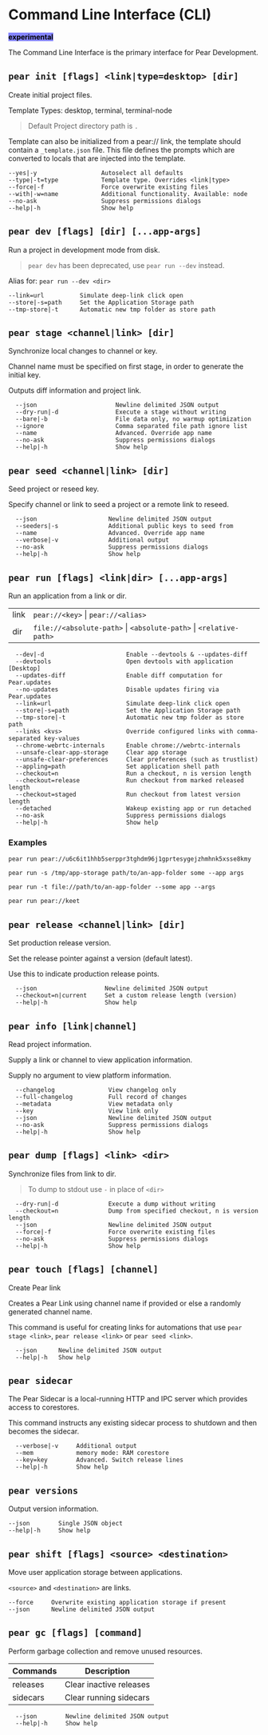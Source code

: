 # Command Line Interface (CLI) 

<mark style="background-color: #8484ff;">**experimental**</mark>

The Command Line Interface is the primary interface for Pear Development.

## `pear init [flags] <link|type=desktop> [dir]`

Create initial project files.

Template Types: desktop, terminal, terminal-node

> Default Project directory path is `.`

Template can also be initialized from a pear:// link, the template should contain a `_template.json` file. This file defines the prompts which are converted to locals that are injected into the template.

```
--yes|-y                  Autoselect all defaults
--type|-t=type            Template type. Overrides <link|type>
--force|-f                Force overwrite existing files
--with|-w=name            Additional functionality. Available: node
--no-ask                  Suppress permissions dialogs
--help|-h                 Show help
```
  
## `pear dev [flags] [dir] [...app-args]`

Run a project in development mode from disk.

> `pear dev` has been deprecated, use `pear run --dev` instead.

Alias for: `pear run --dev <dir>`

```
--link=url          Simulate deep-link click open
--store|-s=path     Set the Application Storage path
--tmp-store|-t      Automatic new tmp folder as store path
```  
## `pear stage <channel|link> [dir]`

Synchronize local changes to channel or key.

Channel name must be specified on first stage,
in order to generate the initial key.

Outputs diff information and project link.

```
  --json                      Newline delimited JSON output
  --dry-run|-d                Execute a stage without writing
  --bare|-b                   File data only, no warmup optimization
  --ignore                    Comma separated file path ignore list
  --name                      Advanced. Override app name
  --no-ask                    Suppress permissions dialogs
  --help|-h                   Show help
```
  
## `pear seed <channel|link> [dir]`

Seed project or reseed key.

Specify channel or link to seed a project or a remote link to reseed.

```
  --json                    Newline delimited JSON output
  --seeders|-s              Additional public keys to seed from
  --name                    Advanced. Override app name
  --verbose|-v              Additional output
  --no-ask                  Suppress permissions dialogs
  --help|-h                 Show help
```
  
## `pear run [flags] <link|dir> [...app-args]`

Run an application from a link or dir.

|       |                                                   |
|-------|---------------------------------------------------|
| link  | `pear://<key>`  \| `pear://<alias>`                |
| dir   | `file://<absolute-path>` \| `<absolute-path>` \| `<relative-path>` |


```
  --dev|-d                       Enable --devtools & --updates-diff
  --devtools                     Open devtools with application [Desktop]
  --updates-diff                 Enable diff computation for Pear.updates
  --no-updates                   Disable updates firing via Pear.updates
  --link=url                     Simulate deep-link click open
  --store|-s=path                Set the Application Storage path
  --tmp-store|-t                 Automatic new tmp folder as store path
  --links <kvs>                  Override configured links with comma-separated key-values
  --chrome-webrtc-internals      Enable chrome://webrtc-internals
  --unsafe-clear-app-storage     Clear app storage
  --unsafe-clear-preferences     Clear preferences (such as trustlist)
  --appling=path                 Set application shell path
  --checkout=n                   Run a checkout, n is version length
  --checkout=release             Run checkout from marked released length
  --checkout=staged              Run checkout from latest version length
  --detached                     Wakeup existing app or run detached
  --no-ask                       Suppress permissions dialogs
  --help|-h                      Show help
```

### Examples 

```
pear run pear://u6c6it1hhb5serppr3tghdm96j1gprtesygejzhmhnk5xsse8kmy
```

```
pear run -s /tmp/app-storage path/to/an-app-folder some --app args
```

```
pear run -t file://path/to/an-app-folder --some app --args
```

```
pear run pear://keet
```

## `pear release <channel|link> [dir]`

Set production release version.

Set the release pointer against a version (default latest).

Use this to indicate production release points.

```
  --json                   Newline delimited JSON output
  --checkout=n|current     Set a custom release length (version)
  --help|-h                Show help
```
  
## `pear info [link|channel]`

Read project information.

Supply a link or channel to view application information.

Supply no argument to view platform information.

```
  --changelog               View changelog only
  --full-changelog          Full record of changes
  --metadata                View metadata only
  --key                     View link only
  --json                    Newline delimited JSON output
  --no-ask                  Suppress permissions dialogs
  --help|-h                 Show help
```
  
## `pear dump [flags] <link> <dir>`

Synchronize files from link to dir.

> To dump to stdout use `-` in place of `<dir>`

```
  --dry-run|-d              Execute a dump without writing
  --checkout=n              Dump from specified checkout, n is version length
  --json                    Newline delimited JSON output
  --force|-f                Force overwrite existing files
  --no-ask                  Suppress permissions dialogs
  --help|-h                 Show help
```
  
## `pear touch [flags] [channel]`

Create Pear link

Creates a Pear Link using channel name if provided or else a randomly generated channel name.

This command is useful for creating links for automations that use `pear stage <link>`, `pear release <link>` or `pear seed <link>`.

```
  --json      Newline delimited JSON output
  --help|-h   Show help
```

## `pear sidecar`

The Pear Sidecar is a local-running HTTP and IPC server which
provides access to corestores.

This command instructs any existing sidecar process to shutdown
and then becomes the sidecar.

```
  --verbose|-v     Additional output
  --mem            memory mode: RAM corestore
  --key=key        Advanced. Switch release lines
  --help|-h        Show help
```

## `pear versions`

Output version information.

```
--json        Single JSON object
--help|-h     Show help
```

## `pear shift [flags] <source> <destination>`

Move user application storage between applications.

`<source>` and `<destination>` are links.

```
--force     Overwrite existing application storage if present
--json      Newline delimited JSON output
```

## `pear gc [flags] [command]`

Perform garbage collection and remove unused resources.

| Commands      |           Description                                        |
|-------|---------------------------------------------------|
| releases   | Clear inactive releases                       |
| sidecars   |  Clear running sidecars                       |

```
  --json        Newline delimited JSON output
  --help|-h     Show help
```


  
